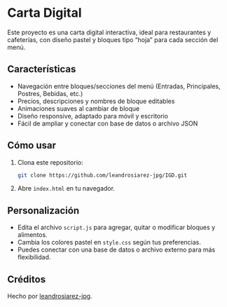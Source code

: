 # Carta Digital

Este proyecto es una carta digital interactiva, ideal para restaurantes y cafeterías, con diseño pastel y bloques tipo “hoja” para cada sección del menú.

## Características

- Navegación entre bloques/secciones del menú (Entradas, Principales, Postres, Bebidas, etc.)
- Precios, descripciones y nombres de bloque editables
- Animaciones suaves al cambiar de bloque
- Diseño responsive, adaptado para móvil y escritorio
- Fácil de ampliar y conectar con base de datos o archivo JSON

## Cómo usar

1. Clona este repositorio:
   ```sh
   git clone https://github.com/leandrosiarez-jpg/IGD.git
   ```
2. Abre `index.html` en tu navegador.

## Personalización

- Edita el archivo `script.js` para agregar, quitar o modificar bloques y alimentos.
- Cambia los colores pastel en `style.css` según tus preferencias.
- Puedes conectar con una base de datos o archivo externo para más flexibilidad.

## Créditos

Hecho por [leandrosiarez-jpg](https://github.com/leandrosiarez-jpg).
